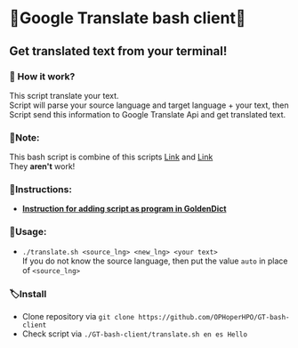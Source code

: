 # 🥧Google Translate bash client🥧
## Get translated text from your terminal!
### 📄 How it work?
This script translate your text. \
Script will parse your source language and target language + your text, then Script send this information to Google Translate Api and get translated text.
### 🧷Note:
This bash script is combine of this scripts
[Link](https://gist.github.com/elFua/3342075) and [Link](https://gist.github.com/ayubmalik/149e2c7f28104f61cc1c862fe9834793) \
They **aren't** work!
### 📙Instructions:
- **[Instruction for adding script as program in GoldenDict](https://github.com/OPHoperHPO/GT-bash-client/issues/3)**
### 🧰Usage:
- `./translate.sh <source_lng> <new_lng> <your text>` \
If you do not know the source language, then put the value `auto` in place of `<source_lng> `
### 🏷Install
- Clone repository via `git clone https://github.com/OPHoperHPO/GT-bash-client`
- Check script via `./GT-bash-client/translate.sh en es Hello`
